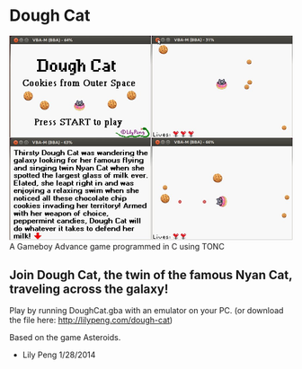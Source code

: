# Dough Cat

![screenshot](https://github.com/lily-peng/dough-cat/blob/master/screenshot.jpg)
A Gameboy Advance game programmed in C using TONC

## Join Dough Cat, the twin of the famous Nyan Cat, traveling across the galaxy!

Play by running DoughCat.gba with an emulator on your PC.
(or download the file here: http://lilypeng.com/dough-cat)

Based on the game Asteroids.

- Lily Peng
1/28/2014
